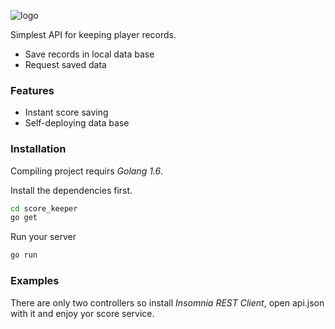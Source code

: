 ![logo](http://i.piccy.info/i9/01d95bfde7e32b1e9fd363a7923e55f5/1499280084/12601/1159851/Screenshot_from_2017_07_05_21_41_13.png)

Simplest API for keeping player records. 
  - Save records in local data base
  - Request saved data

### Features
  - Instant score saving
  - Self-deploying data base

### Installation
Compiling project requirs _Golang 1.6_.

Install the dependencies first.

```sh
cd score_keeper
go get
```

Run your server
```sh
go run
```

### Examples
There are only two controllers so install _Insomnia REST Client_, open api.json with it and enjoy yor score service.